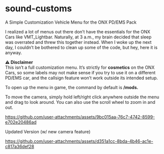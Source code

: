 # sound-customs
A Simple Customization Vehicle Menu for the ONX PD/EMS Pack

I realized a lot of menus out there don’t have the essentials for the ONX Cars like VMT_Lightbar. Naturally, at 3 a.m., my brain decided that sleep was overrated and threw this together instead. When I woke up the next day, I couldn’t be bothered to clean up some of the code, but hey, here it is anyway.

**⚠️ Disclaimer**  
This isn’t a full customization menu. It’s strictly for **cosmetics** on the ONX Cars, so some labels may not make sense if you try to use it on a different PD/EMS car, and the callsign feature won’t work outside its intended setup.  

To open up the menu in game, the command by default is **/mods.** 

To move the camera, simply hold left/right click anywhere outside the menu and drag to look around. You can also use the scroll wheel to zoom in and out.

https://github.com/user-attachments/assets/9bc015aa-76c7-4742-8599-e702e20486ad

Updated Version (w/ new camera feature)

https://github.com/user-attachments/assets/d351a1cc-8bda-4b46-ac1e-c817a36def28

